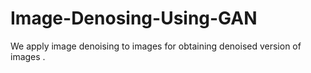 # Image-Denosing-Using-GAN
We apply image denoising to images for obtaining denoised version of images .
